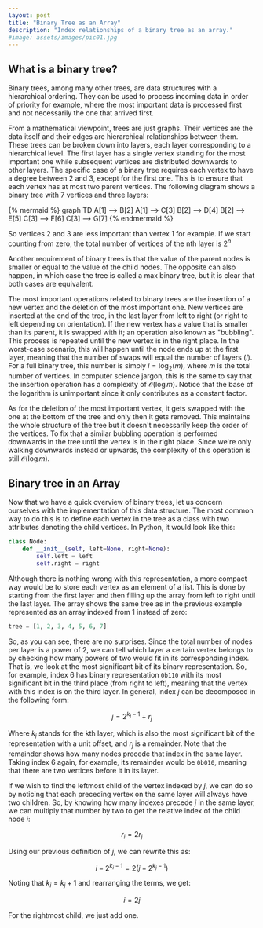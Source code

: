 ```yaml
---
layout: post
title: "Binary Tree as an Array"
description: "Index relationships of a binary tree as an array."
#image: assets/images/pic01.jpg
---
```


## What is a binary tree?

Binary trees, among many other trees, are data structures with a hierarchical ordering. They can be used to process incoming data in order of priority for example, where the most important data is processed first and not necessarily the one that arrived first.

From a mathematical viewpoint, trees are just graphs. Their vertices are the data itself and their edges are hierarchical relationships between them. These trees can be broken down into layers, each layer corresponding to a hierarchical level. The first layer has a single vertex standing for the most important one while subsequent vertices are distributed downwards to other layers. The specific case of a binary tree requires each vertex to have a degree between 2 and 3, except for the first one. This is to ensure that each vertex has at most two parent vertices. The following diagram shows a binary tree with 7 vertices and three layers:

{% mermaid %}
graph TD
    A[1] --> B[2]
    A[1] --> C[3]
    B[2] --> D[4]
    B[2] --> E[5]
    C[3] --> F[6]
    C[3] --> G[7]
{% endmermaid %}

So vertices 2 and 3 are less important than vertex 1 for example. If we start counting from zero, the total number of vertices of the nth layer is $2^{n}$

Another requirement of binary trees is that the value of the parent nodes is smaller or equal to the value of the child nodes. The opposite can also happen, in which case the tree is called a max binary tree, but it is clear that both cases are equivalent.

The most important operations related to binary trees are the insertion of a new vertex and the deletion of the most important one. New vertices are inserted at the end of the tree, in the last layer from left to right (or right to left depending on orientation). If the new vertex has a value that is smaller than its parent, it is swapped with it; an operation also known as "bubbling". This process is repeated until the new vertex is in the right place. In the worst-case scenario, this will happen until the node ends up at the first layer, meaning that the number of swaps will equal the number of layers ($l$). For a full binary tree, this number is simply $l = \log_{2}(m)$, where $m$ is the total number of vertices. In computer science jargon, this is the same to say that the insertion operation has a complexity of $\mathcal{O}(\log m)$. Notice that the base of the logarithm is unimportant since it only contributes as a constant factor.

As for the deletion of the most important vertex, it gets swapped with the one at the bottom of the tree and only then it gets removed. This maintains the whole structure of the tree but it doesn't necessarily keep the order of the vertices. To fix that a similar bubbling operation is performed downwards in the tree until the vertex is in the right place. Since we're only walking downwards instead or upwards, the complexity of this operation is still $\mathcal{O}(\log m)$.

## Binary tree in an Array

Now that we have a quick overview of binary trees, let us concern ourselves with the implementation of this data structure. The most common way to do this is to define each vertex in the tree as a class with two attributes denoting the child vertices. In Python, it would look like this:

```python
class Node:
    def __init__(self, left=None, right=None):
        self.left = left
        self.right = right
```

Although there is nothing wrong with this representation, a more compact way would be to store each vertex as an element of a list. This is done by starting from the first layer and then filling up the array from left to right until the last layer. The array shows the same tree as in the previous example represented as an array indexed from 1 instead of zero:

```python
tree = [1, 2, 3, 4, 5, 6, 7]
```

So, as you can see, there are no surprises. Since the total number of nodes per layer is a power of 2, we can tell which layer a certain vertex belongs to by checking how many powers of two would fit in its corresponding index. That is, we look at the most significant bit of its binary representation. So, for example, index 6 has binary representation `0b110` with its most significant bit in the third place (from right to left), meaning that the vertex with this index is on the third layer. In general, index $j$ can be decomposed in the following form:

$$j = 2^{k_j-1} + r_j$$

Where $k_j$ stands for the kth layer, which is also the most significant bit of the representation with a unit offset, and $r_j$ is a remainder. Note that the remainder shows how many nodes precede that index in the same layer. Taking index 6 again, for example, its remainder would be `0b010`, meaning that there are two vertices before it in its layer.

If we wish to find the leftmost child of the vertex indexed by $j$, we can do so by noticing that each preceding vertex on the same layer will always have two children. So, by knowing how many indexes precede $j$ in the same layer, we can multiply that number by two to get the relative index of the child node $i$:

$$r_i = 2r_j$$

Using our previous definition of $j$, we can rewrite this as:

$$i - 2^{k_i-1} = 2(j - 2^{k_j-1})$$

Noting that $k_i = k_j + 1$ and rearranging the terms, we get:

$$i = 2j$$

For the rightmost child, we just add one.